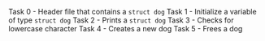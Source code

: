 Task 0 - Header file that contains a `struct dog`
Task 1 - Initialize a variable of type `struct dog`
Task 2 - Prints a `struct dog`
Task 3 - Checks for lowercase character
Task 4 - Creates a new dog
Task 5 - Frees a dog
